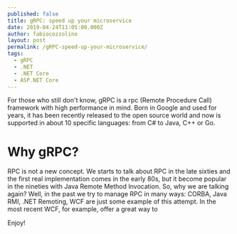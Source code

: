 ```yaml
---
published: false
title: gRPC: speed up your microservice
date: 2019-04-24T11:05:00.000Z
author: fabiocozzolino
layout: post
permalink: /gRPC-speed-up-your-microservice/
tags:
  - gRPC
  - .NET
  - .NET Core
  - ASP.NET Core
---
```

For those who still don't know, gRPC is a rpc (Remote Procedure Call) framework with high performance in mind. Born in Google and used for years, it has been recently released to the open source world and now is supported in about 10 specific languages: from C# to Java, C++ or Go.

# Why gRPC?
RPC is not a new concept. We starts to talk about RPC in the late sixties and the first real implementation comes in the early 80s, but it become popular in the nineties with Java Remote Method Invocation. So, why we are talking again? Well, in the past we try to manage RPC in many ways: CORBA, Java RMI, .NET Remoting, WCF are just some example of this attempt. In the most recent
WCF, for example, offer a great way to 




Enjoy!
